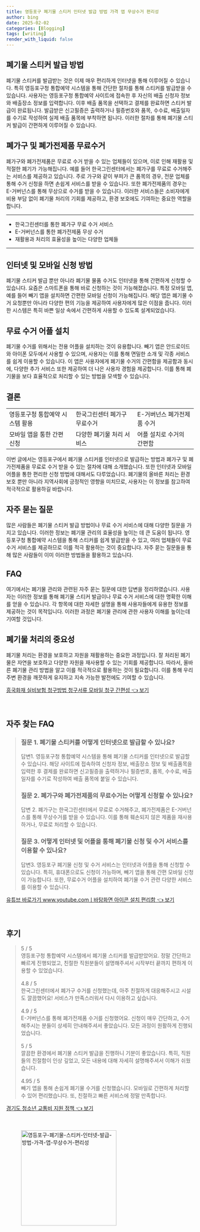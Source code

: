 ```yaml
---
title: 영등포구 폐기물 스티커 인터넷 발급 방법 가격 앱 무상수거 편리성
author: bing
date: 2025-02-02
categories: [Blogging]
tags: [writing]
render_with_liquid: false
---
```



<h2 id='폐기물 스티커 발급 방법'>폐기물 스티커 발급 방법</h2>

<p>폐기물 스티커를 발급받는 것은 이제 매우 편리하게 인터넷을 통해 이루어질 수 있습니다. 특히 영등포구청 통합예약 시스템을 통해 간단한 절차를 통해 스티커를 발급받을 수 있습니다. 사용자는 영등포구청 통합예약 사이트에 접속한 후 자신의 배출 신청자 정보와 배출장소 정보를 입력합니다. 이후 배출 품목을 선택하고 결제를 완료하면 스티커 발급이 완료됩니다. 발급받은 신고필증은 출력하거나 필증번호와 품목, 수수료, 배출일자를 수기로 작성하여 실제 배출 품목에 부착하면 됩니다. 이러한 절차를 통해 폐기물 스티커 발급이 간편하게 이루어질 수 있습니다.</p>

<h2 id='폐가구 및 폐가전제품 무료수거'>폐가구 및 폐가전제품 무료수거</h2>

<p>폐가구와 폐가전제품은 무료로 수거 받을 수 있는 업체들이 있으며, 이로 인해 재활용 및 적절한 폐기가 가능해집니다. 예를 들어 한국그린센터에서는 폐가구를 무료로 수거해주는 서비스를 제공하고 있습니다. 주로 가구와 같이 부피가 큰 품목의 경우, 전문 업체를 통해 수거 신청을 하면 손쉽게 서비스를 받을 수 있습니다. 또한 폐가전제품의 경우는 E-거버넌스를 통해 무상으로 수거를 받을 수 있습니다. 이러한 서비스들은 소비자에게 비용 부담 없이 폐기물 처리의 기회를 제공하고, 환경 보호에도 기여하는 중요한 역할을 합니다.</p>

<hr />

<ul>
    <li>한국그린센터를 통한 폐가구 무료 수거 서비스</li>
    <li>E-거버넌스를 통한 폐가전제품 무상 수거</li>
    <li>재활용과 처리의 효율성을 높이는 다양한 업체들</li>
</ul>

<hr />

<h2 id='인터넷 및 모바일 신청 방법'>인터넷 및 모바일 신청 방법</h2>

<p>폐기물 스티커 발급 뿐만 아니라 폐기물 물품 수거도 인터넷을 통해 간편하게 신청할 수 있습니다. 요즘은 스마트폰을 통해 바로 신청하는 것이 가능해졌습니다. 특정 모바일 앱, 예를 들어 빼기 앱을 설치하면 간편한 모바일 신청이 가능해집니다. 해당 앱은 폐기물 수거 요청뿐만 아니라 다양한 편의 기능을 제공하여 사용자에게 많은 이점을 줍니다. 이러한 시스템은 특히 바쁜 일상 속에서 간편하게 사용할 수 있도록 설계되었습니다.</p>

<h2 id='무료 수거 어플 설치'>무료 수거 어플 설치</h2>

<p>폐기물 수거를 위해서는 전용 어플을 설치하는 것이 유용합니다. 빼기 앱은 안드로이드와 아이폰 모두에서 사용할 수 있으며, 사용자는 이를 통해 면밀한 소개 및 각종 서비스를 쉽게 이용할 수 있습니다. 이 앱은 사용자에게 폐기물 수거의 간편함을 제공함과 동시에, 다양한 추가 서비스 또한 제공하여 더 나은 사용자 경험을 제공합니다. 이를 통해 폐기물을 보다 효율적으로 처리할 수 있는 방법을 모색할 수 있습니다.</p>

<h2 id='결론'>결론</h2>

<table>
    <tr>
        <td>영등포구청 통합예약 시스템 활용</td>
        <td>한국그린센터 폐가구 무료수거</td>
        <td>E-거버넌스 폐가전제품 수거</td>
    </tr>
    <tr>
        <td>모바일 앱을 통한 간편 신청</td>
        <td>다양한 폐기물 처리 서비스</td>
        <td>어플 설치로 수거의 간편함</td>
    </tr>
</table>

<p>이번 글에서는 영등포구에서 폐기물 스티커를 인터넷으로 발급하는 방법과 폐가구 및 폐가전제품을 무료로 수거 받을 수 있는 절차에 대해 소개했습니다. 또한 인터넷과 모바일 어플을 통한 편리한 신청 방법에 대해서도 다루었습니다. 폐기물의 올바른 처리는 환경 보호 뿐만 아니라 지역사회에 긍정적인 영향을 미치므로, 사용자는 이 정보를 참고하여 적극적으로 활용하길 바랍니다.</p>

<h2 id='자주 묻는 질문'>자주 묻는 질문</h2>

<p>많은 사람들은 폐기물 스티커 발급 방법이나 무료 수거 서비스에 대해 다양한 질문을 가지고 있습니다. 이러한 정보는 폐기물 관리의 효율성을 높이는 데 큰 도움이 됩니다. 영등포구청 통합예약 시스템을 통해 스티커를 쉽게 발급받을 수 있고, 여러 업체들이 무료 수거 서비스를 제공하므로 이를 적극 활용하는 것이 중요합니다. 자주 묻는 질문들을 통해 많은 사람들이 이미 이러한 방법들을 활용하고 있습니다.</p>

<h2 id='FAQ'>FAQ</h2>

<p>여기에서는 폐기물 관리와 관련된 자주 묻는 질문에 대한 답변을 정리하였습니다. 사용자는 이러한 정보를 통해 폐기물 스티커 발급이나 무료 수거 서비스에 대한 명확한 이해를 얻을 수 있습니다. 각 항목에 대한 자세한 설명을 통해 사용자들에게 유용한 정보를 제공하는 것이 목적입니다. 이러한 과정은 폐기물 관리에 관한 사용자 이해를 높이는데 기여할 것입니다.</p>

<h2 id='폐기물 처리의 중요성'>폐기물 처리의 중요성</h2>

<p>폐기물 처리는 환경을 보호하고 자원을 재활용하는 중요한 과정입니다. 잘 처리된 폐기물은 자연을 보호하고 다양한 자원을 재사용할 수 있는 기회를 제공합니다. 따라서, 올바른 폐기물 관리 방법을 알고 이를 적극적으로 활용하는 것이 필요합니다. 이를 통해 우리 주변 환경을 깨끗하게 유지하고 지속 가능한 발전에도 기여할 수 있습니다.</p>


<p><a class="click-button" title="흥국화재 실비보험 청구방법 청구서류 모바일 청구 간편성" href="https://blackassets.github.io/posts/%ED%9D%A5%EA%B5%AD%ED%99%94%EC%9E%AC-%EC%8B%A4%EB%B9%84%EB%B3%B4%ED%97%98-%EC%B2%AD%EA%B5%AC%EB%B0%A9%EB%B2%95-%EC%B2%AD%EA%B5%AC%EC%84%9C%EB%A5%98-%EB%AA%A8%EB%B0%94%EC%9D%BC-%EC%B2%AD%EA%B5%AC-%EA%B0%84%ED%8E%B8%EC%84%B1/" rel="dofollow">흥국화재 실비보험 청구방법 청구서류 모바일 청구 간편성 👈 보기</a></p><br>
<h2 id='자주_찾는_FAQ'>자주 찾는 FAQ</h2>
<div itemscope="" itemtype="https://schema.org/FAQPage"> 
<blockquote> 
<div itemscope="" itemprop="mainEntity" itemtype="https://schema.org/Question"> 
<h3 itemprop="name">질문 1. 폐기물 스티커를 어떻게 인터넷으로 발급할 수 있나요?</h3> 
<div itemscope="" itemprop="acceptedAnswer" itemtype="https://schema.org/Answer"> 
<span itemprop="text"> 
<p>답변1. 영등포구청 통합예약 시스템을 통해 폐기물 스티커를 인터넷으로 발급할 수 있습니다. 해당 사이트에 접속하여 신청자 정보, 배출장소 정보 및 배출품목을 입력한 후 결제를 완료하면 신고필증을 출력하거나 필증번호, 품목, 수수료, 배출일자를 수기로 작성하여 배출 품목에 붙일 수 있습니다.</p> 
</span> 
</div> 
</div> 

<div itemscope="" itemprop="mainEntity" itemtype="https://schema.org/Question"> 
<h3 itemprop="name">질문 2. 폐가구와 폐가전제품의 무료수거는 어떻게 신청할 수 있나요?</h3> 
<div itemscope="" itemprop="acceptedAnswer" itemtype="https://schema.org/Answer"> 
<span itemprop="text"> 
<p>답변 2. 폐가구는 한국그린센터에서 무료로 수거해주고, 폐가전제품은 E-거버넌스를 통해 무상수거를 받을 수 있습니다. 이를 통해 훼손되지 않은 제품을 재사용하거나, 무료로 처리할 수 있습니다.</p> 
</span> 
</div> 
</div> 

<div itemscope="" itemprop="mainEntity" itemtype="https://schema.org/Question"> 
<h3 itemprop="name">질문 3. 어떻게 인터넷 및 어플을 통해 폐기물 신청 및 수거 서비스를 이용할 수 있나요?</h3> 
<div itemscope="" itemprop="acceptedAnswer" itemtype="https://schema.org/Answer"> 
<span itemprop="text"> 
<p>답변3. 영등포구 폐기물 신청 및 수거 서비스는 인터넷과 어플을 통해 신청할 수 있습니다. 특히, 휴대폰으로도 신청이 가능하며, 빼기 앱을 통해 간편 모바일 신청이 가능합니다. 또한, 무료수거 어플을 설치하여 폐기물 수거 관련 다양한 서비스를 이용할 수 있습니다.</p> 
</span> 
</div> 
</div> 

</blockquote> 
</div>
<p><a class="click-button" title="유튜브 바로가기 www.youtube.comㅣ바탕화면 아이콘 설치 편리함" href="https://blackassets.github.io/posts/%EC%9C%A0%ED%8A%9C%EB%B8%8C-%EB%B0%94%EB%A1%9C%EA%B0%80%EA%B8%B0-www.youtube.com%E3%85%A3%EB%B0%94%ED%83%95%ED%99%94%EB%A9%B4-%EC%95%84%EC%9D%B4%EC%BD%98-%EC%84%A4%EC%B9%98-%ED%8E%B8%EB%A6%AC%ED%95%A8/" rel="dofollow">유튜브 바로가기 www.youtube.comㅣ바탕화면 아이콘 설치 편리함 👈 보기</a></p><br>
<h2 id='후기'>후기</h2>
<div itemscope itemtype="https://schema.org/Product">
  <blockquote>
  <div itemprop="review" itemscope itemtype="https://schema.org/Review">
      <div itemprop="reviewRating" itemscope itemtype="https://schema.org/Rating"> <span itemprop="ratingValue">5</span> / <span itemprop="bestRating">5</span> </div>
      <span itemprop="reviewBody">영등포구청 통합예약 시스템에서 폐기물 스티커를 발급받았어요. 정말 간단하고 빠르게 진행되었고, 친절한 직원분들이 설명해주셔서 시작부터 끝까지 편하게 이용할 수 있었습니다.</span>
  </div>
  <br>
  <div itemprop="review" itemscope itemtype="https://schema.org/Review">
      <div itemprop="reviewRating" itemscope itemtype="https://schema.org/Rating"> <span itemprop="ratingValue">4.8</span> / <span itemprop="bestRating">5</span> </div>
      <span itemprop="reviewBody">한국그린센터에서 폐가구 수거를 신청했는데, 아주 친절하게 대응해주시고 시설도 깔끔했어요! 서비스가 만족스러워서 다시 이용하고 싶습니다.</span>
  </div>
  <br>
  <div itemprop="review" itemscope itemtype="https://schema.org/Review">
      <div itemprop="reviewRating" itemscope itemtype="https://schema.org/Rating"> <span itemprop="ratingValue">4.9</span> / <span itemprop="bestRating">5</span> </div>
      <span itemprop="reviewBody">E-거버넌스를 통해 폐가전제품 수거를 신청했어요. 신청이 매우 간단하고, 수거해주시는 분들이 상세히 안내해주셔서 좋았습니다. 모든 과정이 원활하게 진행되었습니다.</span>
  </div>
  <br>
  <div itemprop="review" itemscope itemtype="https://schema.org/Review">
      <div itemprop="reviewRating" itemscope itemtype="https://schema.org/Rating"> <span itemprop="ratingValue">5</span> / <span itemprop="bestRating">5</span> </div>
      <span itemprop="reviewBody">깔끔한 환경에서 폐기물 스티커 발급을 진행하니 기분이 좋았습니다. 특히, 직원들의 친절함이 인상 깊었고, 모든 내용에 대해 자세히 설명해주셔서 이해가 쉬웠습니다.</span>
  </div>
  <br>
  <div itemprop="review" itemscope itemtype="https://schema.org/Review">
      <div itemprop="reviewRating" itemscope itemtype="https://schema.org/Rating"> <span itemprop="ratingValue">4.95</span> / <span itemprop="bestRating">5</span> </div>
      <span itemprop="reviewBody">빼기 앱을 통해 손쉽게 폐기물 수거를 신청했습니다. 모바일로 간편하게 처리할 수 있어 편리했습니다. 또, 친절하고 빠른 서비스에 정말 만족합니다.</span>
  </div>
  </blockquote>
</div>
<p><a class="click-button" title="경기도 청소년 교통비 지원 정책" href="https://blackassets.github.io/posts/%EA%B2%BD%EA%B8%B0%EB%8F%84-%EC%B2%AD%EC%86%8C%EB%85%84-%EA%B5%90%ED%86%B5%EB%B9%84-%EC%A7%80%EC%9B%90-%EC%A0%95%EC%B1%85/" rel="dofollow">경기도 청소년 교통비 지원 정책 👈 보기</a></p><br>
<figure class="image"><img src="https://blackassets.github.io/assets/img/thumbnail/영등포구-폐기물-스티커-인터넷-발급-방법-가격-앱-무상수거-편리성.webp" alt="영등포구-폐기물-스티커-인터넷-발급-방법-가격-앱-무상수거-편리성" width="256" height="256"></figure>